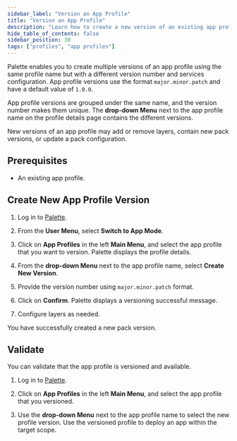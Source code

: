 ```yaml
---
sidebar_label: "Version an App Profile"
title: "Version an App Profile"
description: "Learn how to create a new version of an existing app profile in Palette."
hide_table_of_contents: false
sidebar_position: 30
tags: ["profiles", "app profiles"]
---
```



Palette enables you to create multiple versions of an app profile using the same profile name but with a different version number and services configuration. App profile versions use the format `major.minor.patch` and have a default value of `1.0.0`.

App profile versions are grouped under the same name, and the version number makes them unique. The **drop-down Menu** next to the app profile name on the profile details page contains the different versions.

New versions of an app profile may add or remove layers, contain new pack versions, or update a pack configuration.
         

## Prerequisites 

- An existing app profile.

## Create New App Profile Version

1. Log in to [Palette](https://console.spectrocloud.com/).

2. From the **User Menu**, select **Switch to App Mode**.

3. Click on **App Profiles** in the left **Main Menu**, and select the app profile that you want to version. Palette displays the profile details.

4. From the **drop-down Menu** next to the app profile name, select **Create New Version**.

5. Provide the version number using `major.minor.patch` format.

6. Click on **Confirm**. Palette displays a versioning successful message.

7. Configure layers as needed.

You have successfully created a new pack version.



## Validate

You can validate that the app profile is versioned and available.

1. Log in to [Palette](https://console.spectrocloud.com/).

2. Click on **App Profiles** in the left **Main Menu**, and select the app profile that you versioned.

3. Use the **drop-down Menu** next to the app profile name to select the new profile version. Use the versioned profile to deploy an app within the target scope.
